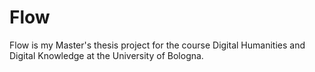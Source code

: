 # Flow
Flow is my Master's thesis project for the course Digital Humanities and Digital Knowledge at the University of Bologna. 

